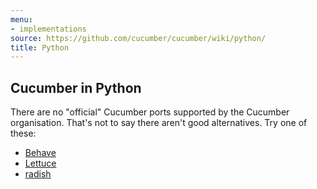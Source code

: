 ```yaml
---
menu:
- implementations
source: https://github.com/cucumber/cucumber/wiki/python/
title: Python
---
```


## Cucumber in Python

There are no "official" Cucumber ports supported by the Cucumber organisation.
That's not to say there aren't good alternatives. Try one of these:

- [Behave](http://pythonhosted.org/behave/)
- [Lettuce](http://lettuce.it/)
- [radish](https://github.com/radish-bdd/radish)
